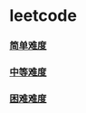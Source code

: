 # leetcode
### [简单难度](https://github.com/PENTONCOS/leetcode/tree/main/easy)
### [中等难度](https://github.com/PENTONCOS/leetcode/tree/main/medium)
### [困难难度](https://github.com/PENTONCOS/leetcode/tree/main/hard)
